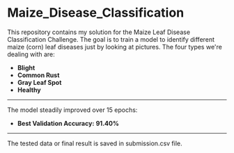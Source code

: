 # Maize_Disease_Classification

This repository contains my solution for the Maize Leaf Disease Classification Challenge. The goal is to train a model to identify different maize (corn) leaf diseases just by looking at pictures. The four types we're dealing with are:

- **Blight**
- **Common Rust**
- **Gray Leaf Spot**
- **Healthy**


---

The model steadily improved over 15 epochs:

- **Best Validation Accuracy:** **91.40%**

---
The tested data or final result is saved in submission.csv file.
  

